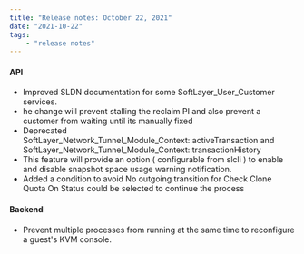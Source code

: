 ```yaml
---
title: "Release notes: October 22, 2021"
date: "2021-10-22"
tags:
    - "release notes"
---
```


#### API
- Improved SLDN documentation for some SoftLayer_User_Customer services.
- he change will prevent stalling the reclaim PI and also prevent a customer from waiting until its manually fixed
- Deprecated SoftLayer_Network_Tunnel_Module_Context::activeTransaction and SoftLayer_Network_Tunnel_Module_Context::transactionHistory
- This feature will provide an option ( configurable from slcli ) to enable and disable snapshot space usage warning notification.
- Added a condition to avoid No outgoing transition for Check Clone Quota On Status could be selected to continue the process

#### Backend
- Prevent multiple processes from running at the same time to reconfigure a guest's KVM console.